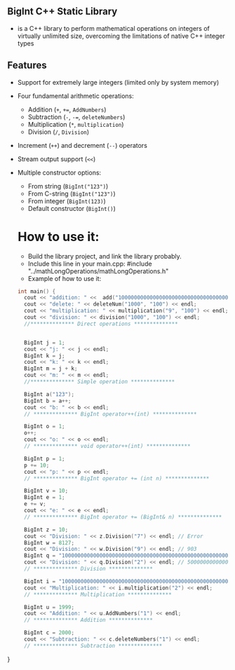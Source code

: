 ## BigInt C++ Static Library
- is a C++ library to perform mathematical operations on integers of virtually unlimited size, overcoming the limitations of native C++ integer types
  
## Features

- Support for extremely large integers (limited only by system memory)
- Four fundamental arithmetic operations:
  - Addition (`+`, `+=`, `AddNumbers`)
  - Subtraction (`-`, `-=`, `deleteNumbers`)
  - Multiplication (`*`, `multiplication`)
  - Division (`/`, `Division`)
- Increment (`++`) and decrement (`--`) operators
- Stream output support (`<<`)
- Multiple constructor options:
  - From string (`BigInt("123")`)
  - From C-string (`BigInt("123")`)
  - From integer (`BigInt(123)`)
  - Default constructor (`BigInt()`)

  # How to use it:
  - Build the library project, and link the library probably.
  - Include this line in your main.cpp: #include "../mathLongOperations/mathLongOperations.h"
  - Example of how to use it:


  ```cpp
  int main() {  
	cout << "addition: " <<  add("10000000000000000000000000000000000000000", "100") << endl;  
	cout << "delete: " << deleteNum("1000", "100") << endl;  
	cout << "multiplication: " << multiplication("9", "100") << endl;  
	cout << "division: " << division("1000", "100") << endl;  
	//************** Direct operations **************  


	BigInt j = 1;  
	cout << "j: " << j << endl;  
	BigInt k = j;  
	cout << "k: " << k << endl;  
	BigInt m = j + k;  
	cout << "m: " << m << endl;  
	//************** Simple operation **************  

	BigInt a("123");  
	BigInt b = a++;  
	cout << "b: " << b << endl;  
	// ************** BigInt operator++(int) **************  

	BigInt o = 1;  
	o++;  
	cout << "o: " << o << endl;  
	// ************** void operator++(int) **************  

	BigInt p = 1;  
	p += 10;  
	cout << "p: " << p << endl;  
	// ************** BigInt operator += (int n) **************  

	BigInt v = 10;  
	BigInt e = 1;  
	e += v;  
	cout << "e: " << e << endl;  
	// ************** BigInt operator += (BigInt& n) **************  

	BigInt z = 10;  
	cout << "Division: " << z.Division("7") << endl; // Error  
	BigInt w = 8127;  
	cout << "Division: " << w.Division("9") << endl; // 903  
	BigInt q = "100000000000000000000000000000000000000000000000000000000000000000000000";  
	cout << "Division: " << q.Division("2") << endl; // 50000000000000000000000000000000000000000000000000000000000000000000000  
	// ************** Division **************  

	BigInt i = "1000000000000000000000000000000000000000000000000000000000000000";  
	cout << "Multiplication: " << i.multiplication("2") << endl;  
	// ************** Multiplication **************  

	BigInt u = 1999;  
	cout << "Addition: " << u.AddNumbers("1") << endl;  
	// ************** Addition **************  

	BigInt c = 2000;  
	cout << "Subtraction: " << c.deleteNumbers("1") << endl;  
	// ************** Subtraction **************  
}
```    

